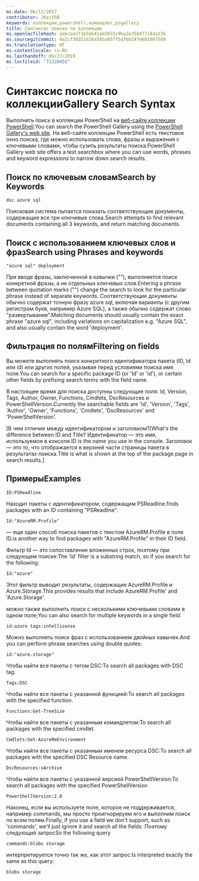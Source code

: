 ```yaml
---
ms.date: 06/12/2017
contributor: JKeithB
keywords: коллекции,powershell,командлет,psgallery
title: Синтаксис поиска по коллекции
ms.openlocfilehash: aabcaa1f1b5b641ab5033c9ba2e358477c84a23b
ms.sourcegitcommit: 4a2cf30351620a58ba95ff5d76b247e601907589
ms.translationtype: HT
ms.contentlocale: ru-RU
ms.lasthandoff: 09/27/2019
ms.locfileid: "71328455"
---
```

# <a name="gallery-search-syntax"></a><span data-ttu-id="b1dbd-103">Синтаксис поиска по коллекции</span><span class="sxs-lookup"><span data-stu-id="b1dbd-103">Gallery Search Syntax</span></span>

<span data-ttu-id="b1dbd-104">Выполнять поиск в коллекции PowerShell на [веб-сайте коллекции PowerShell](https://www.powershellgallery.com/).</span><span class="sxs-lookup"><span data-stu-id="b1dbd-104">You can search the PowerShell Gallery using the [PowerShell Gallery's web site](https://www.powershellgallery.com/).</span></span>
<span data-ttu-id="b1dbd-105">На веб-сайте коллекции PowerShell есть текстовое окно поиска, где можно использовать слова, фразы и выражения с ключевыми словами, чтобы сузить результаты поиска.</span><span class="sxs-lookup"><span data-stu-id="b1dbd-105">PowerShell Gallery web site offers a text searchbox where you can use words, phrases and keyword expressions to narrow down search results.</span></span>

## <a name="search-by-keywords"></a><span data-ttu-id="b1dbd-106">Поиск по ключевым словам</span><span class="sxs-lookup"><span data-stu-id="b1dbd-106">Search by Keywords</span></span>

    dsc azure sql

<span data-ttu-id="b1dbd-107">Поисковая система пытается показать соответствующие документы, содержащие все три ключевые слова.</span><span class="sxs-lookup"><span data-stu-id="b1dbd-107">Search attempts to find relevant documents containing all 3 keywords, and return matching documents.</span></span>

## <a name="search-using-phrases-and-keywords"></a><span data-ttu-id="b1dbd-108">Поиск с использованием ключевых слов и фраз</span><span class="sxs-lookup"><span data-stu-id="b1dbd-108">Search using Phrases and keywords</span></span>

    "azure sql" deployment

<span data-ttu-id="b1dbd-109">При вводе фразы, заключенной в кавычки (""), выполняется поиск конкретной фразы, а не отдельных ключевых слов.</span><span class="sxs-lookup"><span data-stu-id="b1dbd-109">Entering a phrase between quotation marks ("") change the search to look for the particular phrase instead of separate keywords.</span></span>
<span data-ttu-id="b1dbd-110">Соответствующие документы обычно содержат точную фразу azure sql, включая варианты (с другим регистром букв, например Azure SQL), а также обычно содержат слово "развертывание".</span><span class="sxs-lookup"><span data-stu-id="b1dbd-110">Matching documents should usually contain the exact phrase "azure sql", including variations on capitalization e.g. "Azure SQL", and also usually contain the word 'deployment'.</span></span>

## <a name="filtering-on-fields"></a><span data-ttu-id="b1dbd-111">Фильтрация по полям</span><span class="sxs-lookup"><span data-stu-id="b1dbd-111">Filtering on fields</span></span>

<span data-ttu-id="b1dbd-112">Вы можете выполнять поиск конкретного идентификатора пакета (ID, Id или id) или других полей, указывая перед условиями поиска имя поля.</span><span class="sxs-lookup"><span data-stu-id="b1dbd-112">You can search for a specific package ID (or 'Id' or 'id'), or certain other fields by prefixing search terms with the field name.</span></span>

<span data-ttu-id="b1dbd-113">В настоящее время для поиска доступны следующие поля: Id, Version, Tags, Author, Owner, Functions, Cmdlets, DscResources и PowerShellVersion.</span><span class="sxs-lookup"><span data-stu-id="b1dbd-113">Currently the searchable fields are 'Id', 'Version', 'Tags', 'Author', 'Owner', 'Functions', 'Cmdlets', 'DscResources' and 'PowerShellVersion'.</span></span>

<span data-ttu-id="b1dbd-114">[В чем отличие между идентификатором и заголовком?</span><span class="sxs-lookup"><span data-stu-id="b1dbd-114">[What's the difference between ID and Title?</span></span> <span data-ttu-id="b1dbd-115">Идентификатор — это имя, используемое в консоли.</span><span class="sxs-lookup"><span data-stu-id="b1dbd-115">ID is the name you use in the console.</span></span> <span data-ttu-id="b1dbd-116">Заголовок — это то, что отображается в верхней части страницы пакета в результатах поиска.</span><span class="sxs-lookup"><span data-stu-id="b1dbd-116">Title is what is shown at the top of the package page in search results.]</span></span>

## <a name="examples"></a><span data-ttu-id="b1dbd-117">Примеры</span><span class="sxs-lookup"><span data-stu-id="b1dbd-117">Examples</span></span>

    ID:PSReadline
    
<span data-ttu-id="b1dbd-118">Находит пакеты с идентификатором, содержащим PSReadline.</span><span class="sxs-lookup"><span data-stu-id="b1dbd-118">finds packages with an ID containing "PSReadline".</span></span>

    Id:"AzureRM.Profile"

<span data-ttu-id="b1dbd-119">— еще один способ поиска пакетов с текстом AzureRM.Profile в поле ID.</span><span class="sxs-lookup"><span data-stu-id="b1dbd-119">is another way to find packages with "AzureRM.Profile" in their ID field.</span></span>

<span data-ttu-id="b1dbd-120">Фильтр Id — это сопоставление вложенных строк, поэтому при следующем поиске:</span><span class="sxs-lookup"><span data-stu-id="b1dbd-120">The 'Id' filter is a substring match, so if you search for the following:</span></span>

    Id:"azure"

<span data-ttu-id="b1dbd-121">Этот фильтр выводит результаты, содержащие AzureRM.Profile и Azure.Storage.</span><span class="sxs-lookup"><span data-stu-id="b1dbd-121">This provides results that include AzureRM.Profile' and 'Azure.Storage'.</span></span>

<span data-ttu-id="b1dbd-122">можно также выполнить поиск с несколькими ключевыми словами в одном поле;</span><span class="sxs-lookup"><span data-stu-id="b1dbd-122">You can also search for multiple keywords in a single field.</span></span> 

    id:azure tags:intellisense

<span data-ttu-id="b1dbd-123">Можно выполнять поиск фраз с использованием двойных кавычек.</span><span class="sxs-lookup"><span data-stu-id="b1dbd-123">And you can perform phrase searches using double quotes:</span></span>

    id:"azure.storage"

<span data-ttu-id="b1dbd-124">Чтобы найти все пакеты с тегом DSC:</span><span class="sxs-lookup"><span data-stu-id="b1dbd-124">To search all packages with DSC tag.</span></span>

    Tags:DSC

<span data-ttu-id="b1dbd-125">Чтобы найти все пакеты с указанной функцией:</span><span class="sxs-lookup"><span data-stu-id="b1dbd-125">To search all packages with the specified function.</span></span>

    Functions:Get-TreeSize

<span data-ttu-id="b1dbd-126">Чтобы найти все пакеты с указанным командлетом:</span><span class="sxs-lookup"><span data-stu-id="b1dbd-126">To search all packages with the specified cmdlet.</span></span>

    Cmdlets:Get-AzureRmEnvironment

<span data-ttu-id="b1dbd-127">Чтобы найти все пакеты с указанным именем ресурса DSC:</span><span class="sxs-lookup"><span data-stu-id="b1dbd-127">To search all packages with the specified DSC Resource name.</span></span>

    DscResources:xArchive

<span data-ttu-id="b1dbd-128">Чтобы найти все пакеты с указанной версией PowerShellVersion:</span><span class="sxs-lookup"><span data-stu-id="b1dbd-128">To search all packages with the specified PowerShellVersion</span></span>

    PowerShellVersion:2.0

<span data-ttu-id="b1dbd-129">Наконец, если вы используете поле, которое не поддерживается, например commands, мы просто проигнорируем его и выполним поиск по всем полям.</span><span class="sxs-lookup"><span data-stu-id="b1dbd-129">Finally, if you use a field we don't support, such as 'commands', we'll just ignore it and search all the fields.</span></span> <span data-ttu-id="b1dbd-130">Поэтому следующий запрос</span><span class="sxs-lookup"><span data-stu-id="b1dbd-130">So the following query</span></span>

    commands:blobs storage

<span data-ttu-id="b1dbd-131">интерпретируется точно так же, как этот запрос:</span><span class="sxs-lookup"><span data-stu-id="b1dbd-131">Is interpreted exactly the same as this query:</span></span>

    blobs storage
